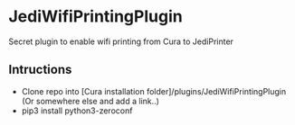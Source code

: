 # JediWifiPrintingPlugin
Secret plugin to enable wifi printing from Cura to JediPrinter

Intructions
----
- Clone repo into [Cura installation folder]/plugins/JediWifiPrintingPlugin (Or somewhere else and add a link..)
- pip3 install python3-zeroconf

